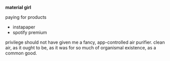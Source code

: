 **material girl**

paying for products
- instapaper
- spotify premium

privilege should not have given me a fancy, app-controlled air purifier. clean air, as it ought to be, as it was for so much of organismal existence, as a common good.